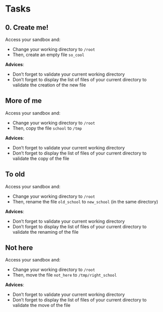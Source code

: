 # Tasks
## 0. Create me!
Access your sandbox and:
- Change your working directory to `/root`
- Then, create an empty file `so_cool`

**Advices**:
- Don’t forget to validate your current working directory
- Don’t forget to display the list of files of your current directory to validate the creation of the new file


## More of me
Access your sandbox and:
- Change your working directory to `/root`
- Then, copy the file `school` to `/tmp`

**Advices**:
- Don’t forget to validate your current working directory
- Don’t forget to display the list of files of your current directory to validate the copy of the file


## To old
Access your sandbox and:
- Change your working directory to `/root`
- Then, rename the file `old_school` to `new_school` (in the same directory)

**Advices**:
- Don’t forget to validate your current working directory
- Don’t forget to display the list of files of your current directory to validate the renaming of the file


## Not here
Access your sandbox and:
- Change your working directory to `/root`
- Then, move the file `not_here` to `/tmp/right_school`

**Advices**:
- Don’t forget to validate your current working directory
- Don’t forget to display the list of files of your current directory to validate the move of the file

